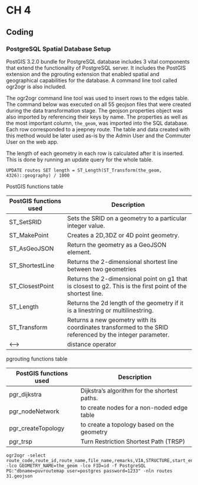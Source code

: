 # CH 4
## Coding
### PostgreSQL Spatial Database Setup

PostGIS 3.2.0 bundle for PostgreSQL database includes 3 vital components that extend the functionality of PostgreSQL server. It includes the PostGIS extension and the pgrouting extension that enabled spatial and geographical capabilities for the database. A command line tool called ogr2ogr is also included.

The ogr2ogr command line tool was used to insert rows to the edges table. The command below was executed on all 55 geojson files that were created during the data transformation stage. The geojson properties object was also imported by referencing their keys by name. The properties as well as the most important column, `the_geom`, was imported into the SQL database. Each row corresponded to a jeepney route. The table and data created with this method would be later used as-is by the Admin User and the Commuter User on the web app.

The length of each geometry in each row is calculated after it is inserted. This is done by running an update query for the whole table. 

```
UPDATE routes SET length = ST_Length(ST_Transform(the_geom, 4326)::geography) / 1000
```

PostGIS functions table

| PostGIS functions used | Description |
| --- | --- |
| ST_SetSRID | Sets the SRID on a geometry to a particular integer value. |
| ST_MakePoint | Creates a 2D,3DZ or 4D point geometry. |
| ST_AsGeoJSON | Return the geometry as a GeoJSON element. |
| ST_ShortestLine | Returns the 2-dimensional shortest line between two geometries |
| ST_ClosestPoint | Returns the 2-dimensional point on g1 that is closest to g2. This is the first point of the shortest line. |
| ST_Length | Returns the 2d length of the geometry if it is a linestring or multilinestring. |
| ST_Transform | Returns a new geometry with its coordinates transformed to the SRID referenced by the integer parameter. |
| <--> | distance operator  |

pgrouting functions table

| PostGIS functions used | Description |
| --- | --- |
| pgr_dijkstra | Dijkstra’s algorithm for the shortest paths. |
| pgr_nodeNetwork | to create nodes for a  non-noded edge table |
| pgr_createTopology | to create a topology based on the geometry |
| pgr_trsp | Turn Restriction Shortest Path (TRSP) |

```
ogr2ogr -select route_code,route_id,route_name,file_name,remarks,VIA,STRUCTURE,start_end -lco GEOMETRY_NAME=the_geom -lco FID=id -f PostgreSQL PG:"dbname=puvroutemap user=postgres password=1233" -nln routes 31.geojson
```